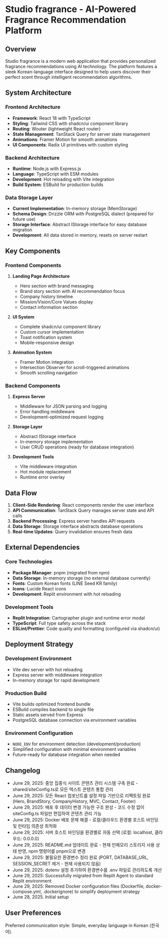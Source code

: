 # Studio fragrance - AI-Powered Fragrance Recommendation Platform

## Overview

Studio fragrance is a modern web application that provides personalized fragrance recommendations using AI technology. The platform features a sleek Korean-language interface designed to help users discover their perfect scent through intelligent recommendation algorithms.

## System Architecture

### Frontend Architecture
- **Framework**: React 18 with TypeScript
- **Styling**: Tailwind CSS with shadcn/ui component library
- **Routing**: Wouter (lightweight React router)
- **State Management**: TanStack Query for server state management
- **Animations**: Framer Motion for smooth animations
- **UI Components**: Radix UI primitives with custom styling

### Backend Architecture
- **Runtime**: Node.js with Express.js
- **Language**: TypeScript with ESM modules
- **Development**: Hot reloading with Vite integration
- **Build System**: ESBuild for production builds

### Data Storage Layer
- **Current Implementation**: In-memory storage (MemStorage)
- **Schema Design**: Drizzle ORM with PostgreSQL dialect (prepared for future use)
- **Storage Interface**: Abstract IStorage interface for easy database migration
- **Development**: All data stored in memory, resets on server restart

## Key Components

### Frontend Components
1. **Landing Page Architecture**
   - Hero section with brand messaging
   - Brand story section with AI recommendation focus
   - Company history timeline
   - Mission/Vision/Core Values display
   - Contact information section

2. **UI System**
   - Complete shadcn/ui component library
   - Custom cursor implementation
   - Toast notification system
   - Mobile-responsive design

3. **Animation System**
   - Framer Motion integration
   - Intersection Observer for scroll-triggered animations
   - Smooth scrolling navigation

### Backend Components
1. **Express Server**
   - Middleware for JSON parsing and logging
   - Error handling middleware
   - Development-optimized request logging

2. **Storage Layer**
   - Abstract IStorage interface
   - In-memory storage implementation
   - User CRUD operations (ready for database integration)

3. **Development Tools**
   - Vite middleware integration
   - Hot module replacement
   - Runtime error overlay

## Data Flow

1. **Client-Side Rendering**: React components render the user interface
2. **API Communication**: TanStack Query manages server state and API calls
3. **Backend Processing**: Express server handles API requests
4. **Data Storage**: Storage interface abstracts database operations
5. **Real-time Updates**: Query invalidation ensures fresh data

## External Dependencies

### Core Technologies
- **Package Manager**: pnpm (migrated from npm)
- **Data Storage**: In-memory storage (no external database currently)
- **Fonts**: Custom Korean fonts (LINE Seed KR family)
- **Icons**: Lucide React icons
- **Development**: Replit environment with hot reloading

### Development Tools
- **Replit Integration**: Cartographer plugin and runtime error modal
- **TypeScript**: Full type safety across the stack
- **ESLint/Prettier**: Code quality and formatting (configured via shadcn/ui)

## Deployment Strategy

### Development Environment
- Vite dev server with hot reloading
- Express server with middleware integration
- In-memory storage for rapid development

### Production Build
- Vite builds optimized frontend bundle
- ESBuild compiles backend to single file
- Static assets served from Express
- PostgreSQL database connection via environment variables

### Environment Configuration
- `NODE_ENV` for environment detection (development/production)
- Simplified configuration with minimal environment variables
- Future-ready for database integration when needed

## Changelog
- June 29, 2025: 중앙 집중식 사이트 콘텐츠 관리 시스템 구축 완료 - shared/siteConfig.ts로 모든 텍스트 콘텐츠 통합 관리
- June 29, 2025: 모든 React 컴포넌트를 설정 파일 기반으로 리팩토링 완료 (Hero, BrandStory, CompanyHistory, MVC, Contact, Footer)
- June 29, 2025: 배포 후 데이터 변경 가능한 구조 완성 - 코드 수정 없이 siteConfig.ts 파일만 편집하여 콘텐츠 관리 가능
- June 29, 2025: Docker 배포 문제 해결 - 로컬/클라우드 환경별 호스트 바인딩 및 런타임 의존성 최적화
- June 29, 2025: 서버 호스트 바인딩을 환경별로 자동 선택 (로컬: localhost, 클라우드: 0.0.0.0)
- June 29, 2025: README.md 업데이트 완료 - 현재 인메모리 스토리지 사용 상태 반영, npm 명령어를 pnpm으로 변경
- June 29, 2025: 불필요한 환경변수 정리 완료 (PORT, DATABASE_URL, SESSION_SECRET 제거 - 현재 사용되지 않음)
- June 29, 2025: dotenv 설정 추가하여 환경변수를 .env 파일로 관리하도록 개선
- June 29, 2025: Successfully migrated from Replit Agent to standard Replit environment
- June 29, 2025: Removed Docker configuration files (Dockerfile, docker-compose.yml, .dockerignore) to simplify deployment strategy
- June 28, 2025. Initial setup

## User Preferences

Preferred communication style: Simple, everyday language in Korean (한국어).